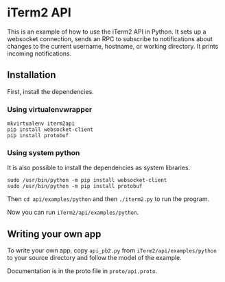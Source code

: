 # iTerm2 API

This is an example of how to use the iTerm2 API in Python. It sets up a
websocket connection, sends an RPC to subscribe to notifications about changes
to the current username, hostname, or working directory. It prints incoming
notifications.

## Installation

First, install the dependencies.

### Using virtualenvwrapper

```
mkvirtualenv iterm2api
pip install websocket-client
pip install protobuf
```

### Using system python

It is also possible to install the dependencies as system libraries.

```
sudo /usr/bin/python -m pip install websocket-client
sudo /usr/bin/python -m pip install protobuf
```

Then `cd api/examples/python` and then `./iterm2.py` to run the program.

Now you can run `iTerm2/api/examples/python`.

## Writing your own app

To write your own app, copy `api_pb2.py` from `iTerm2/api/examples/python` to
your source directory and follow the model of the example.

Documentation is in the proto file in `proto/api.proto`.
